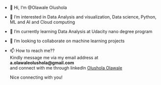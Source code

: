 - 👋 Hi, I’m @Olawale Olushola
- 👀 I’m interested in Data Analysis and visualization, Data science, Python, ML and AI and Cloud computing
- 🌱 I’m currently learning Data Analysis at Udacity nano degree program
- 💞️ I’m looking to collaborate on machine learning projects
- 📫 How to reach me??  
     Kindly message me via my email address at __a.olawaleolushola@gmail.com__  
     and connect with me through linkedln <a href= 'https://www.linkedin.com/in/olushola-olawale-b3a77393/'>Olushola Olawale</a>
     
    Nice connecting with you!
    
    

<!---
OlawaleOlushola/OlawaleOlushola is a ✨ special ✨ repository because its `README.md` (this file) appears on your GitHub profile.
You can click the Preview link to take a look at your changes.
--->
